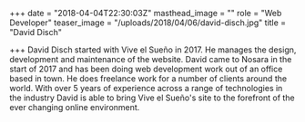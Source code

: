 +++
date = "2018-04-04T22:30:03Z"
masthead_image = ""
role = "Web Developer"
teaser_image = "/uploads/2018/04/06/david-disch.jpg"
title = "David Disch"

+++
David Disch started with Vive el Sueño in 2017. He manages the design, development and maintenance of the website. David came to Nosara in the start of 2017 and has been doing web development work out of an office based in town. He does freelance work for a number of clients around the world. With over 5 years of experience across a range of technologies in the industry David is able to bring Vive el Sueño's site to the forefront of the ever changing online environment.